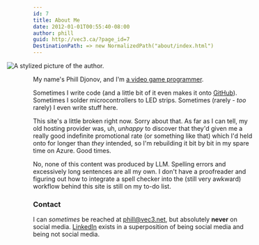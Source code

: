 ```yaml
---
id: 7
title: About Me
date: 2012-01-01T00:55:40-08:00
author: phill
guid: http://vec3.ca/?page_id=7
DestinationPath: => new NormalizedPath("about/index.html")
---
```

<div class="alignright caption-box" style="background-color:transparent;">
	<img src="/assets/img/Avatar-350x450.webp" alt="A stylized picture of the author." style="max-height:300px;margin-left:-60px;" />
</div>

My name's Phill Djonov, and I'm [a video game programmer](about/career/).

Sometimes I write code (and a little bit of it even makes it onto [GitHub](https://github.com/pdjonov)). Sometimes I solder microcontrollers to LED strips. Sometimes (rarely - *too* rarely) I even write stuff here.

This site's a little broken right now. Sorry about that. As far as I can tell, my old hosting provider was, uh, _unhappy_ to discover that they'd given me a really good indefinite promotional rate (or something like that) which I'd held onto for longer than _they_ intended, so I'm rebuilding it bit by bit in my spare time on Azure. Good times.

No, none of this content was produced by LLM. Spelling errors and excessively long sentences are all my own. I don't have a proofreader and figuring out how to integrate a spell checker into the (still very awkward) workflow behind this site is still on my to-do list.

### Contact

I can *sometimes* be reached at <phill@vec3.net>, but absolutely **never** on social media. [LinkedIn](https://www.linkedin.com/in/pdjonov/) exists in a superposition of being social media and being not social media.